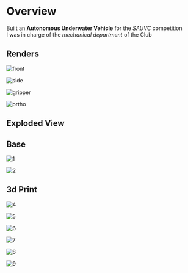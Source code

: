 # Overview
Built an **Autonomous Underwater Vehicle** for the *SAUVC* competition\
I was in charge of the *mechanical department* of the Club

## Renders
![front](https://github.com/subhashishansda4/AUV-UUV/blob/main/renders/front.jpg)

![side](https://github.com/subhashishansda4/AUV-UUV/blob/main/renders/side.jpg)

![gripper](https://github.com/subhashishansda4/AUV-UUV/blob/main/renders/gripper.jpg)

![ortho](https://github.com/subhashishansda4/AUV-UUV/blob/main/renders/ortho.jpg)

## Exploded View


## Base
![1](https://github.com/subhashishansda4/AUV-UUV/blob/main/photos/work%20progress/1.jpg)

![2](https://github.com/subhashishansda4/AUV-UUV/blob/main/photos/work%20progress/2.jpg)

## 3d Print


![4](https://github.com/subhashishansda4/AUV-UUV/blob/main/photos/work%20progress/4.jpg)

![5](https://github.com/subhashishansda4/AUV-UUV/blob/main/photos/work%20progress/5.jpg)

![6](https://github.com/subhashishansda4/AUV-UUV/blob/main/photos/work%20progress/6.jpg)

![7](https://github.com/subhashishansda4/AUV-UUV/blob/main/photos/work%20progress/7.jpg)

![8](https://github.com/subhashishansda4/AUV-UUV/blob/main/photos/work%20progress/8.jpg)

![9](https://github.com/subhashishansda4/AUV-UUV/blob/main/photos/work%20progress/9.jpg)

